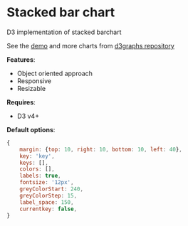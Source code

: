 # Stacked bar chart

D3 implementation of stacked barchart

See the [demo](http://bl.ocks.org/Saigesp/f2605e92dff3a976d97ae6027d07f6b5) and more charts from [d3graphs repository](https://github.com/Saigesp/d3graphs)

**Features**:
- Object oriented approach
- Responsive
- Resizable

**Requires**:
- D3 v4+

**Default options**:
```javascript
{
    margin: {top: 10, right: 10, bottom: 10, left: 40},
    key: 'key',
    keys: [],
    colors: [],
    labels: true,
    fontsize: '12px',
    greyColorStart: 240,
    greyColorStep: 15,
    label_space: 150,
    currentkey: false,
}
```